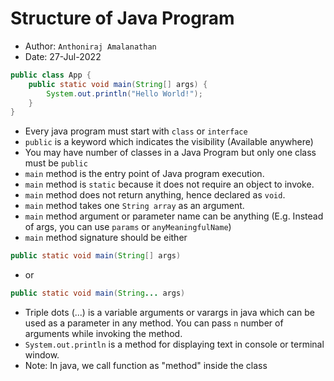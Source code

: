 # Structure of Java Program
- Author: `Anthoniraj Amalanathan`
- Date: 27-Jul-2022

```java
public class App {
    public static void main(String[] args) {
        System.out.println("Hello World!");
    }
}
```
- Every java program must start with `class` or `interface`
- `public` is a keyword which indicates the visibility (Available anywhere)
- You may have number of classes in a Java Program but only one class must be `public` 
- `main` method is the entry point of Java program execution.
- `main` method is `static` because it does not require an object to invoke.
- `main` method does not return anything, hence declared as `void`.
- `main` method takes one `String array` as an argument.
- `main` method argument or parameter name can be anything (E.g. Instead of args, you can use `params` or `anyMeaningfulName`)
- `main` method signature should be either
```java
public static void main(String[] args)
```
- or
```java
public static void main(String... args)
```
- Triple dots (...) is a variable arguments or varargs in java which can be used as a parameter in any method. You can pass `n` number of arguments while invoking the method.
- `System.out.println` is a method for displaying text in console or terminal window.
- Note: In java, we call function as "method" inside the class



